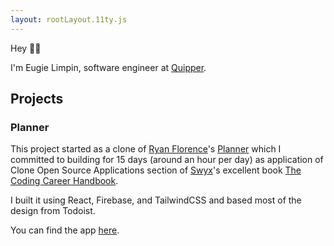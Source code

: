 ```yaml
---
layout: rootLayout.11ty.js
---
```


Hey 👋🏼

I'm Eugie Limpin, software engineer at <a href="https://quipper.com" target="_blank" rel="noreferrer noopener">Quipper</a>.

## Projects

### Planner

This project started as a clone of [Ryan Florence](https://twitter.com/ryanflorence)'s
[Planner](https://planner.now.sh) which I committed to building for 15 days
(around an hour per day) as application of Clone Open Source
Applications section of [Swyx](https://twitter.com/swyx)'s excellent book
[The Coding Career Handbook](https://www.learninpublic.org/).

I built it using React, Firebase, and TailwindCSS and based most of the
design from Todoist.

You can find the app <a href="https://planner-pearl.vercel.app/" target="_blank">here</a>.